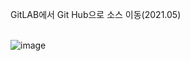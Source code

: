 

GitLAB에서 Git Hub으로 소스 이동(2021.05)<br/>
<GitLAB Contribute><br/>


![image](https://user-images.githubusercontent.com/79440419/131971781-42bcd6f4-53fd-4cc2-a4c1-a5aeafcce696.png)




